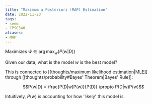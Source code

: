 ```yaml
---
title: "Maximum a Posteriori (MAP) Estimation"
date: 2022-11-23
tags:
- seed
- CPSC340
aliases:
- MAP
---
```


Maximizes $\hat w \in \arg\max_w \{ P(w|D) \}$

Given our data, what is the model $w$ is the best model?

This is connected to [[thoughts/maximum likelihood estimation|MLE]] through [[thoughts/probability#Bayes' Theorem|Bayes' Rule]]:

$$P(w|D) = \frac{P(D|w)P(w)}{P(D)} \propto P(D|w)P(w)$$

Intuitively, $P(w)$ is accounting for how 'likely' this model is.